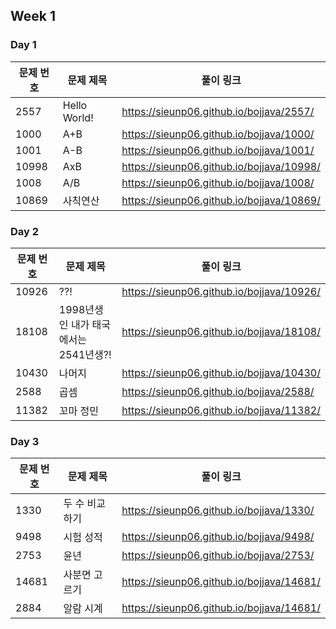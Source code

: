 ## Week 1
### Day 1
|문제 번호|문제 제목|풀이 링크|
|--|--|--|
|2557|Hello World!|https://sieunp06.github.io/bojjava/2557/|
|1000|A+B|https://sieunp06.github.io/bojjava/1000/|
|1001|A-B|https://sieunp06.github.io/bojjava/1001/|
|10998|AxB|https://sieunp06.github.io/bojjava/10998/|
|1008|A/B|https://sieunp06.github.io/bojjava/1008/|
|10869|사칙연산|https://sieunp06.github.io/bojjava/10869/|

### Day 2

|문제 번호|문제 제목|풀이 링크|
|--|--|--|
|10926|??!|https://sieunp06.github.io/bojjava/10926/|
|18108|1998년생인 내가 태국에서는 2541년생?!|https://sieunp06.github.io/bojjava/18108/|
|10430|나머지|https://sieunp06.github.io/bojjava/10430/|
|2588|곱셈|https://sieunp06.github.io/bojjava/2588/|
|11382|꼬마 정민|https://sieunp06.github.io/bojjava/11382/|

### Day 3
|문제 번호|문제 제목|풀이 링크|
|--|--|--|
|1330|두 수 비교하기|https://sieunp06.github.io/bojjava/1330/|
|9498|시험 성적|https://sieunp06.github.io/bojjava/9498/|
|2753|윤년|https://sieunp06.github.io/bojjava/2753/|
|14681|사분면 고르기|https://sieunp06.github.io/bojjava/14681/|
|2884|알람 시계|https://sieunp06.github.io/bojjava/14681/|
